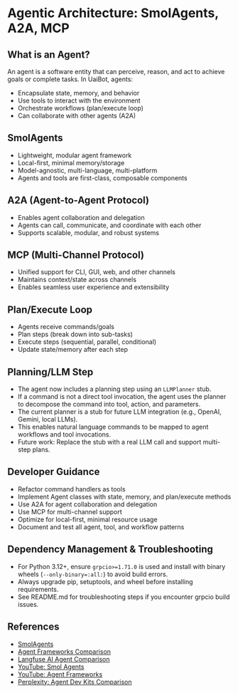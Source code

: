 # Agentic Architecture: SmolAgents, A2A, MCP

## What is an Agent?
An agent is a software entity that can perceive, reason, and act to achieve goals or complete tasks. In UaiBot, agents:
- Encapsulate state, memory, and behavior
- Use tools to interact with the environment
- Orchestrate workflows (plan/execute loop)
- Can collaborate with other agents (A2A)

## SmolAgents
- Lightweight, modular agent framework
- Local-first, minimal memory/storage
- Model-agnostic, multi-language, multi-platform
- Agents and tools are first-class, composable components

## A2A (Agent-to-Agent Protocol)
- Enables agent collaboration and delegation
- Agents can call, communicate, and coordinate with each other
- Supports scalable, modular, and robust systems

## MCP (Multi-Channel Protocol)
- Unified support for CLI, GUI, web, and other channels
- Maintains context/state across channels
- Enables seamless user experience and extensibility

## Plan/Execute Loop
- Agents receive commands/goals
- Plan steps (break down into sub-tasks)
- Execute steps (sequential, parallel, conditional)
- Update state/memory after each step

## Planning/LLM Step

- The agent now includes a planning step using an `LLMPlanner` stub.
- If a command is not a direct tool invocation, the agent uses the planner to decompose the command into tool, action, and parameters.
- The current planner is a stub for future LLM integration (e.g., OpenAI, Gemini, local LLMs).
- This enables natural language commands to be mapped to agent workflows and tool invocations.
- Future work: Replace the stub with a real LLM call and support multi-step plans.

## Developer Guidance
- Refactor command handlers as tools
- Implement Agent classes with state, memory, and plan/execute methods
- Use A2A for agent collaboration and delegation
- Use MCP for multi-channel support
- Optimize for local-first, minimal resource usage
- Document and test all agent, tool, and workflow patterns

## Dependency Management & Troubleshooting

- For Python 3.12+, ensure `grpcio>=1.71.0` is used and install with binary wheels (`--only-binary=:all:`) to avoid build errors.
- Always upgrade pip, setuptools, and wheel before installing requirements.
- See README.md for troubleshooting steps if you encounter grpcio build issues.

## References
- [SmolAgents](https://github.com/smol-ai/agents)
- [Agent Frameworks Comparison](https://prassanna.io/blog/agent-frameworks/)
- [Langfuse AI Agent Comparison](https://langfuse.com/blog/2025-03-19-ai-agent-comparison)
- [YouTube: Smol Agents](https://www.youtube.com/watch?v=QjJ2HrOa3J0&t=505s)
- [YouTube: Agent Frameworks](https://www.youtube.com/watch?v=z8rAXE8tysc)
- [Perplexity: Agent Dev Kits Comparison](https://www.perplexity.ai/search/comparing-all-agent-dev-kits-a-tfPNmxr.RGWAqJlOM.UqLQ) 